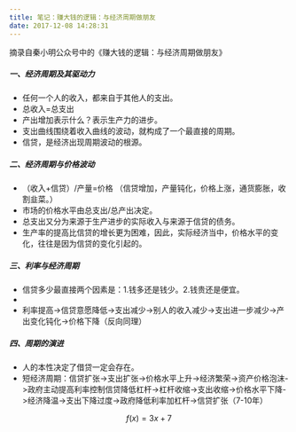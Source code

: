 ```yaml
---
title: 笔记：赚大钱的逻辑：与经济周期做朋友
date: 2017-12-08 14:28:31
---
```

摘录自秦小明公众号中的《赚大钱的逻辑：与经济周期做朋友》
##### 一、经济周期及其驱动力
- 任何一个人的收入，都来自于其他人的支出。
- 总收入=总支出
- 产出增加表示什么？表示生产力的进步。
- 支出曲线围绕着收入曲线的波动，就构成了一个最直接的周期。
- 信贷，是经济出现周期波动的根源。

##### 二、经济周期与价格波动
- （收入+信贷）/产量=价格 （信贷增加，产量钝化，价格上涨，通货膨胀，收割韭菜。）
- 市场的价格水平由总支出/总产出决定。
- 总支出又分为来源于生产进步的实际收入与来源于信贷的债务。
- 生产率的提高比信贷的增长更为困难，因此，实际经济当中，价格水平的变化，往往是因为信贷的变化引起的。

##### 三、利率与经济周期
- 信贷多少最直接两个因素是：1.钱多还是钱少。2.钱贵还是便宜。
- 
- 利率提高->信贷意愿降低->支出减少->别人的收入减少->支出进一步减少->产出变化钝化->价格下降（反向同理）

##### 四、周期的演进
- 人的本性决定了借贷一定会存在。
- 短经济周期：信贷扩张->支出扩张->价格水平上升->经济繁荣->资产价格泡沫->政府主动提高利率控制信贷降低杠杆->杠杆收缩->支出收缩->价格水平下降->经济降温->支出下降过度->政府降低利率加杠杆->信贷扩张（7-10年）

$$f(x) = 3x + 7$$




 
